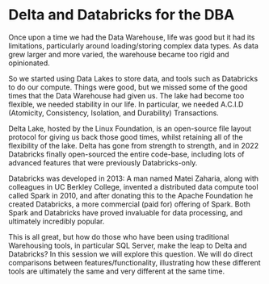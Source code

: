 # Delta and Databricks for the DBA


Once upon a time we had the Data Warehouse, life was good but it had its limitations, particularly around loading/storing complex data types. As data grew larger and more varied, the warehouse became too rigid and opinionated.

So we started using Data Lakes to store data, and tools such as Databricks to do our compute. Things were good, but we missed some of the good times that the Data Warehouse had given us. The lake had become too flexible, we needed stability in our life. In particular, we needed A.C.I.D (Atomicity, Consistency, Isolation, and Durability) Transactions.

Delta Lake, hosted by the Linux Foundation, is an open-source file layout protocol for giving us back those good times, whilst retaining all of the flexibility of the lake. Delta has gone from strength to strength, and in 2022 Databricks finally open-sourced the entire code-base, including lots of advanced features that were previously Databricks-only.

Databricks was developed in 2013: A man named Matei Zaharia, along with colleagues in UC Berkley College, invented a distributed data compute tool called Spark in 2010, and after donating this to the Apache Foundation he created Databricks, a more commercial (paid for) offering of Spark. Both Spark and Databricks have proved invaluable for data processing, and ultimately incredibly popular.

This is all great, but how do those who have been using traditional Warehousing tools, in particular SQL Server, make the leap to Delta and Databricks? In this session we will explore this question. We will do direct comparisons between features/functionality, illustrating how these different tools are ultimately the same and very different at the same time.
